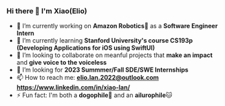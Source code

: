 ### Hi there 👋 I'm Xiao(Elio)

- 🔭 I’m currently working on **Amazon Robotics**🤖️ as a **Software Engineer Intern**
- 🌱 I’m currently learning **Stanford University's course CS193p (Developing Applications for iOS using SwiftUI)**
- 👯 I’m looking to collaborate on meanful projects that **make an impact** and **give voice to the voiceless**
- 🤔 I’m looking for **2023 Summmer/Fall SDE/SWE Internships**
- 📫 How to reach me: **elio.lan.2022@outlook.com** **https://www.linkedin.com/in/xiao-lan/**
- ⚡ Fun fact: I'm both a **dogophile**🐶 and an **ailurophile**🐱
